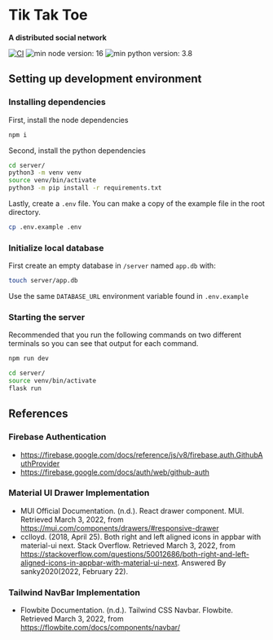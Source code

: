 # Tik Tak Toe
**A distributed social network**

[![CI](https://github.com/giancarlopernudisegura/cmput404/actions/workflows/heroku.yml/badge.svg)](https://github.com/giancarlopernudisegura/cmput404/actions/workflows/heroku.yml)
![min node version: 16](https://img.shields.io/badge/node--lts-%3E%3D16-brightgreen)
![min python version: 3.8](https://img.shields.io/badge/python-%3E%3D3.8-blue)

## Setting up development environment

### Installing dependencies

First, install the node dependencies
```bash
npm i
```

Second, install the python dependencies
```bash
cd server/
python3 -m venv venv
source venv/bin/activate
python3 -m pip install -r requirements.txt
```

Lastly, create a `.env` file. You can make a copy of the example file in the root directory.
```bash
cp .env.example .env
```

### Initialize local database
First create an empty database in `/server` named `app.db` with:
```bash
touch server/app.db
```
Use the same `DATABASE_URL` environment variable found in `.env.example`


### Starting the server

Recommended that you run the following commands on two different terminals so you can see that output for each command.
```bash
npm run dev
```
```bash
cd server/
source venv/bin/activate
flask run
```

## References
### Firebase Authentication
- https://firebase.google.com/docs/reference/js/v8/firebase.auth.GithubAuthProvider
- https://firebase.google.com/docs/auth/web/github-auth

### Material UI Drawer Implementation
- MUI Official Documentation. (n.d.). React drawer component. MUI. Retrieved March 3, 2022, from https://mui.com/components/drawers/#responsive-drawer
- cclloyd. (2018, April 25). Both right and left aligned icons in appbar with material-ui next. Stack Overflow. Retrieved March 3, 2022, from https://stackoverflow.com/questions/50012686/both-right-and-left-aligned-icons-in-appbar-with-material-ui-next. Answered By sanky2020(2022, February 22).

### Tailwind NavBar Implementation
- Flowbite Documentation. (n.d.). Tailwind CSS Navbar. Flowbite. Retrieved March 3, 2022, from https://flowbite.com/docs/components/navbar/  
